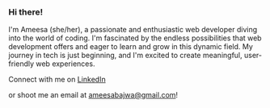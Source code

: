 ### Hi there!

I'm Ameesa (she/her), a passionate and enthusiastic web developer diving into the world of coding. I'm fascinated by the endless possibilities that web development offers and eager to learn and grow in this dynamic field. My journey in tech is just beginning, and I'm excited to create meaningful, user-friendly web experiences. 

Connect with me on [LinkedIn](https://www.linkedin.com/in/ameesa-bajwa-a2b6ab290/)

or shoot me an email at ameesabajwa@gmail.com!


